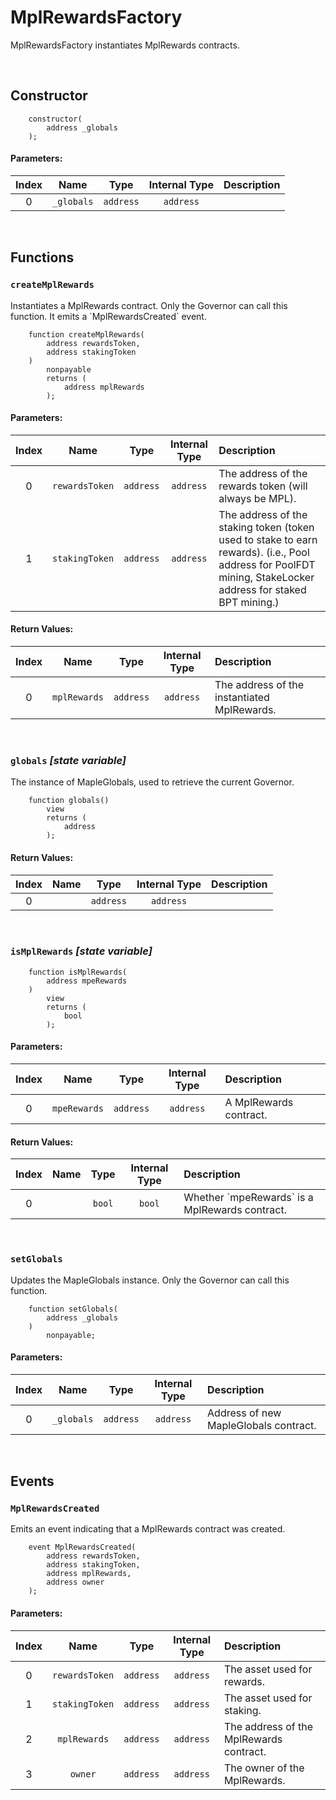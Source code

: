 # MplRewardsFactory

MplRewardsFactory instantiates MplRewards contracts.

<br />

## Constructor




```solidity
    constructor(
        address _globals
    );
```

#### Parameters:
| Index | Name | Type | Internal Type | Description |
| :---: | :--: | :--: | :-----------: | :---------- |
| 0 | `_globals` | `address` | `address` |  |


<br />


## Functions

### `createMplRewards`

Instantiates a MplRewards contract. Only the Governor can call this function. It emits a &#x60;MplRewardsCreated&#x60; event.

```solidity
    function createMplRewards(
        address rewardsToken,
        address stakingToken
    )
        nonpayable
        returns (
            address mplRewards
        );
```

#### Parameters:
| Index | Name | Type | Internal Type | Description |
| :---: | :--: | :--: | :-----------: | :---------- |
| 0 | `rewardsToken` | `address` | `address` | The address of the rewards token (will always be MPL). |
| 1 | `stakingToken` | `address` | `address` | The address of the staking token (token used to stake to earn rewards).  (i.e., Pool address for PoolFDT mining, StakeLocker address for staked BPT mining.)  |


#### Return Values:
| Index | Name | Type | Internal Type | Description |
| :---: | :--: | :--: | :-----------: | :---------- |
| 0 | `mplRewards` | `address` | `address` |  The address of the instantiated MplRewards. |


<br />

### `globals` _[state variable]_

The instance of MapleGlobals, used to retrieve the current Governor.

```solidity
    function globals()
        view
        returns (
            address
        );
```



#### Return Values:
| Index | Name | Type | Internal Type | Description |
| :---: | :--: | :--: | :-----------: | :---------- |
| 0 |  | `address` | `address` |  |


<br />

### `isMplRewards` _[state variable]_



```solidity
    function isMplRewards(
        address mpeRewards
    )
        view
        returns (
            bool
        );
```

#### Parameters:
| Index | Name | Type | Internal Type | Description |
| :---: | :--: | :--: | :-----------: | :---------- |
| 0 | `mpeRewards` | `address` | `address` | A MplRewards contract. |


#### Return Values:
| Index | Name | Type | Internal Type | Description |
| :---: | :--: | :--: | :-----------: | :---------- |
| 0 |  | `bool` | `bool` | Whether &#x60;mpeRewards&#x60; is a MplRewards contract. |


<br />

### `setGlobals`

Updates the MapleGlobals instance. Only the Governor can call this function.

```solidity
    function setGlobals(
        address _globals
    )
        nonpayable;
```

#### Parameters:
| Index | Name | Type | Internal Type | Description |
| :---: | :--: | :--: | :-----------: | :---------- |
| 0 | `_globals` | `address` | `address` | Address of new MapleGlobals contract. |


<br />


## Events

### `MplRewardsCreated`

Emits an event indicating that a MplRewards contract was created.

```solidity
    event MplRewardsCreated(
        address rewardsToken,
        address stakingToken,
        address mplRewards,
        address owner
    );
```

#### Parameters:
| Index | Name | Type | Internal Type | Description |
| :---: | :--: | :--: | :-----------: | :---------- |
| 0 | `rewardsToken` | `address` | `address` | The asset used for rewards. |
| 1 | `stakingToken` | `address` | `address` | The asset used for staking. |
| 2 | `mplRewards` | `address` | `address` | The address of the MplRewards contract. |
| 3 | `owner` | `address` | `address` | The owner of the MplRewards. |

<br />

